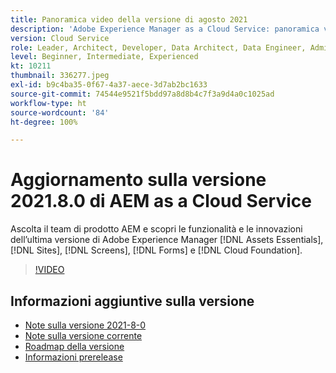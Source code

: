 ```yaml
---
title: Panoramica video della versione di agosto 2021
description: 'Adobe Experience Manager as a Cloud Service: panoramica video della versione 2021.8.0.'
version: Cloud Service
role: Leader, Architect, Developer, Data Architect, Data Engineer, Admin, User
level: Beginner, Intermediate, Experienced
kt: 10211
thumbnail: 336277.jpeg
exl-id: b9c4ba35-0f67-4a37-aece-3d7ab2bc1633
source-git-commit: 74544e9521f5bdd97a8d8b4c7f3a9d4a0c1025ad
workflow-type: ht
source-wordcount: '84'
ht-degree: 100%

---
```


# Aggiornamento sulla versione 2021.8.0 di AEM as a Cloud Service

Ascolta il team di prodotto AEM e scopri le funzionalità e le innovazioni dell’ultima versione di Adobe Experience Manager [!DNL Assets Essentials], [!DNL Sites], [!DNL Screens], [!DNL Forms] e [!DNL Cloud Foundation].

>[!VIDEO](https://video.tv.adobe.com/v/336277/?quality=12&learn=on)

## Informazioni aggiuntive sulla versione

* [Note sulla versione 2021-8-0](https://experienceleague.adobe.com/docs/experience-manager-cloud-service/content/release-notes/release-notes/2021/release-notes-2021-8-0.html?lang=it)
* [Note sulla versione corrente](https://experienceleague.adobe.com/docs/experience-manager-cloud-service/content/release-notes/home.html?lang=it)
* [Roadmap della versione](https://experienceleague.adobe.com/docs/experience-manager-release-information/aem-release-updates/update-releases-roadmap.html?lang=it)
* [Informazioni prerelease](https://experienceleague.adobe.com/docs/experience-manager-cloud-service/content/release-notes/prerelease.html?lang=it)
